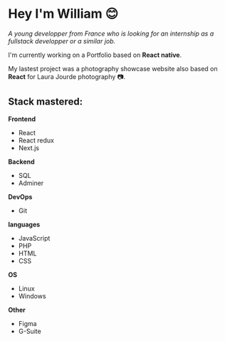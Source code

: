 # **Hey I'm William** 😊

*A young developper from France who is looking for an internship as a fullstack developper or a similar job.*


I'm currently working on a Portfolio based on **React native**.

My lastest project was a photography showcase website also based on **React** for Laura Jourde photography 📷.


## Stack mastered: 


**Frontend**

- React
- React redux
- Next.js


**Backend**

- SQL
- Adminer


**DevOps**

- Git


**languages**

- JavaScript
- PHP
- HTML
- CSS


**OS**

- Linux
- Windows


**Other**

- Figma
- G-Suite



